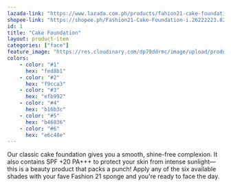 ```yaml
---
lazada-link: "https://www.lazada.com.ph/products/fahion21-cake-foundation-i258042906-s356025574.html?spm=a2o4l.seller.list.14.5de16cc9bZ4sNY&mp=1"
shopee-link: "https://shopee.ph/Fashion21-Cake-Foundation-i.26222223.826165377"
id: 1
title: "Cake Foundation"
layout: product-item
categories: ["face"]
feature_image: "https://res.cloudinary.com/dp79ddrmc/image/upload/products/cakeFoundation.jpg"
colors:
    - color: "#1"
      hex: "fed8b1"
    - color: "#2"
      hex: "f9cca3"
    - color: "#3"
      hex: "efb992"
    - color: "#4"
      hex: "b16b3c"
    - color: "#5"
      hex: "b46836"
    - color: "#6"
      hex: "e6c48e"
---
```

Our classic cake foundation gives you a smooth, shine-free complexion. It also contains SPF +20 PA+++ to protect your skin from intense sunlight—this is a beauty product that packs a punch!  Apply any of the six available shades with your fave Fashion 21 sponge and you're ready to face the day.